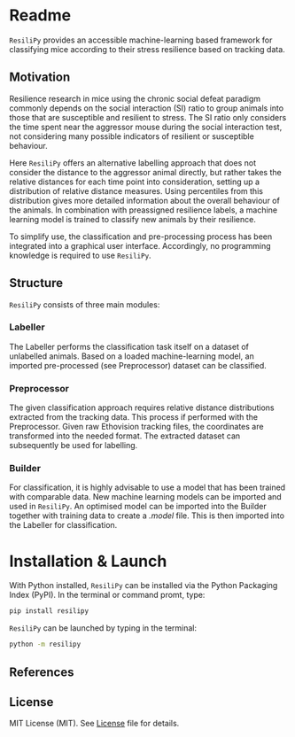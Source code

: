 # Readme
`ResiliPy` provides an accessible machine-learning based framework for classifying mice according to their stress resilience based on tracking data.

## Motivation
Resilience research in mice using the chronic social defeat paradigm commonly depends on the social interaction (SI) ratio to group animals into those that are susceptible and resilient to stress. The SI ratio only considers the time spent near the aggressor mouse during the social interaction test, not considering many possible indicators of resilient or susceptible behaviour.

Here `ResiliPy` offers an alternative labelling approach that does not consider the distance to the aggressor animal directly, but rather takes the relative distances for each time point into consideration, setting up a distribution of relative distance measures. Using percentiles from this distribution gives more detailed information about the overall behaviour of the animals. In combination with preassigned resilience labels, a machine learning model is trained to classify new animals by their resilience.

To simplify use, the classification and pre-processing process has been integrated into a graphical user interface. Accordingly, no programming knowledge is required to use `ResiliPy`.

## Structure
`ResiliPy` consists of three main modules:
### Labeller
The Labeller performs the classification task itself on a dataset of unlabelled animals. Based on a loaded machine-learning model, an imported pre-processed (see Preprocessor) dataset can be classified.
### Preprocessor
The given classification approach requires relative distance distributions extracted from the tracking data. This process if performed with the Preprocessor. Given raw Ethovision tracking files, the coordinates are transformed into the needed format. The extracted dataset can subsequently be used for labelling.
### Builder
For classification, it is highly advisable to use a model that has been trained with comparable data. New machine learning models can be imported and used in `ResiliPy`. An optimised model can be imported into the Builder together with training data to create a *.model* file. This is then imported into the Labeller for classification.

# Installation & Launch
With Python installed, `ResiliPy` can be installed via the Python Packaging Index (PyPI). In the terminal or command promt, type:
```bash
pip install resilipy
```
`ResiliPy` can be launched by typing in the terminal:
```bash
python -m resilipy
```

## References

## License
MIT License (MIT). See [License](http://https://gitlab.rlp.net/vdietric/resilipy/-/blob/main/LICENSE "License") file for details.
